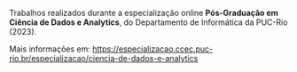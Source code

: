 Trabalhos realizados durante a especialização online **Pós-Graduação em Ciência de Dados e Analytics**, do Departamento de Informática da PUC-Rio (2023).

Mais informações em: https://especializacao.ccec.puc-rio.br/especializacao/ciencia-de-dados-e-analytics
